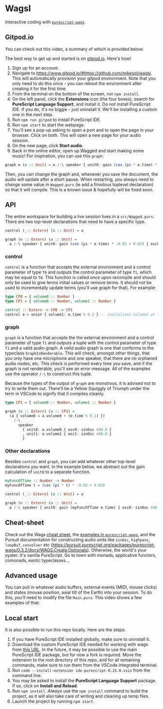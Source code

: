 # WagsI

Interactive coding with [`purescript-wags`](https://github.com/mikesol/purescript-wags).

## Gitpod.io

You can check out this video, a summary of which is provided below:

The best way to get up and started is on [gitpod.io](https://gitpod.io).  Here's how!

1. Sign up for an account.
1. Navigate to https://www.gitpod.io/#https://github.com/mikesol/wagsi. This will automatically provision your gitpod environment. Note that you only need to do this once - you can reboot the environment after creating it for the first time.
1. From the terminal on the bottom of the screen, run `npm install`.
1. On the left panel, click the **Extensions** icon (the four boxes), search for **PureScript Language Support**, and install it. Do _not_ install PureScript IDE. If you do, it's no biggie - just uninstall it. We'll be installing a custom one in the next step.
1. Run `npm run gitpod` to install PureScript IDE.
1. Run `npm start` to start the webpage.
1. You'll see a pop-up asking to open a port and to open the page in your browser. Click on both. This will open a new page for your audio session.
1. On the new page, click **Start audio**.
1. Back in the online editor, open up Wagged and start making some music! For inspiration, you can use this `graph`:

```purescript
graph e (a :: Unit) = a /-\ speaker { unit0: gain (cos (pi * e.time) * -0.02 + 0.02) { osc0: sinOsc 440.0 } }
```

Then, you can change the graph and, whenever you save the document, the audio will update after a short pause. When restarting, you always need to _change_ some value in `Wagged.purs` (ie add a frivolous toplevel declaration) so that it will compile. This is a known issue & hopefully will be fixed soon.

## API

The entire workspace for building a live session lives in a `src/Wagged.purs`. There are two top-level declarations that need to have a specific type.

```purescript
control (_:: Extern) (a :: Unit) = a

graph (e :: Extern) (a :: Unit) =
  a /-\ speaker { unit0: gain (cos (pi * e.time) * -0.02 + 0.02) { osc0: sinOsc 440.0 } }
```

### control
`control` is a function that accepts the external environment and a control parameter of type `T0` and outputs the control parameter of type `T1`, which may be equal to `T0`. This function is called _once_ upon recompile and should only be used to give terms initial values or remove terms. It should not be used to incrementally update terms (you'll use graph for that). For example:

```purescript
type CP0 = { volume0 :: Number }
type CP1 = { volume0 :: Number, volume1 :: Number }

control :: Extern -> CP0 -> CP1
control e = union { volume1: e.time % 0.2 } -- initializes volume1 at the current time mod 0.2
```

### graph

`graph` is a function that accepts the the external environment and a control parameter of type `T1` and outputs a tuple with the control parameter of type `T1` and a valid audio graph. A _valid_ audio graph is one that conforms to the typeclass `GraphIsRenderable`. This will check, amongst other things, that you only have one microphone and one speaker, that there are no orphaned audio nodes, etc. This check is performed every time you save, and if the graph is not renderable, you'll see an error message. All of the examples use the operator `/-\` to construct this tuple.

Because the types of the output of `graph` are monstrous, it is advised not to try to write them out. There'll be a Yellow Squiggly of Triumph under the term in VSCode to signify that it compiles cleanly.

```purescript
type CP1 = { volume0 :: Number, volume1 :: Number }

graph (e :: Extern) (a :: CP1) =
  (a { volume0 = a.volume0 + (e.time % 0.1) })
    /-\
      speaker
        { unit0: a.volume0 { osc0: sinOsc 440.0 }
        , unit1: a.volume1 { osc1: sinOsc 440.0 }
        }
```

### Other declarations

Besides `control` and `graph`, you can add whatever other top-level declarations you want. In the example below, we abstract out the gain calculation of `unit0` to a separate function.

```purescript
myFuncOfTime :: Number -> Number
myFuncOfTime t = (cos (pi * t) * -0.02 + 0.02)

control (_:: Extern) (a :: Unit) = a

graph (e :: Extern) (a :: Unit) =
  a /-\ speaker { unit0: gain (myFuncOfTime e.time) { osc0: sinOsc 440.0 } }
```

## Cheat-sheet

Check out the Wags [cheat sheet](https://github.com/mikesol/purescript-wags/blob/main/CHEATSHEET.md), the [examples in `purescript-wags`](https://github.com/mikesol/purescript-wags/tree/main/examples), and the Pursuit documentation for constructing audio units like `sinOsc`, `highpass`, `loopBuf`, `convolver` etc (https://pursuit.purescript.org/packages/purescript-wags/0.3.2/docs/WAGS.Create.Optionals). Otherwise, the world's your oyster. It's vanilla PureScript. Go to town with monads, applicative functors, comonads, exotic typeclasses...

## Advanced usage

You can pull in whatever audio buffers, external events (MIDI, mouse clicks) and states (mouse position, axial tilt of the Earth) into your session. To do this, you'll need to modify the file `Main.purs`. This video shows a few examples of that:

## Local start

It is also possible to run this repo locally.  Here are the steps:

1. If you have PureScript IDE installed globally, make sure to uninstall it.
1. Download the custom PureScript IDE needed for working with wags from [this URL](https://meeshkan-public-assets.s3.eu-west-1.amazonaws.com/wags/ide-purescript-0.25.0.vsix). In the future, it may be possible to use the main PureScript IDE package, but for now a fork is required. Move the extension to the root directory of this repo, and for all remaining commands, make sure to run them from the VSCode integrated terminal.
1. Run `code --install-extension ide-purescript-0.25.0.vsix` from the command line.
1. You may be asked to install the **PureScript Language Support** package. If so, click on **Install and Reload**.
1. Run `npm install`. _Always_ use the `npm install` command to build the project, as it will also take care of writing and cleaning up temp files.
1. Launch the project by running `npm start`.